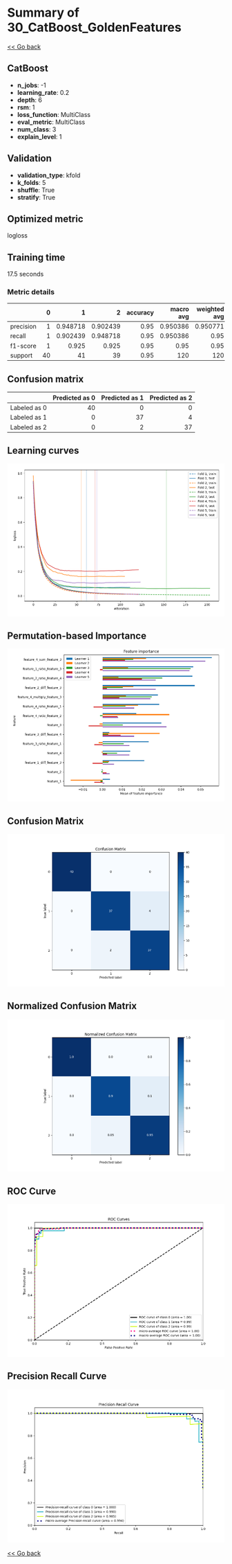 # Summary of 30_CatBoost_GoldenFeatures

[<< Go back](../README.md)


## CatBoost
- **n_jobs**: -1
- **learning_rate**: 0.2
- **depth**: 6
- **rsm**: 1
- **loss_function**: MultiClass
- **eval_metric**: MultiClass
- **num_class**: 3
- **explain_level**: 1

## Validation
 - **validation_type**: kfold
 - **k_folds**: 5
 - **shuffle**: True
 - **stratify**: True

## Optimized metric
logloss

## Training time

17.5 seconds

### Metric details
|           |   0 |         1 |         2 |   accuracy |   macro avg |   weighted avg |   logloss |
|:----------|----:|----------:|----------:|-----------:|------------:|---------------:|----------:|
| precision |   1 |  0.948718 |  0.902439 |       0.95 |    0.950386 |       0.950771 |   0.11712 |
| recall    |   1 |  0.902439 |  0.948718 |       0.95 |    0.950386 |       0.95     |   0.11712 |
| f1-score  |   1 |  0.925    |  0.925    |       0.95 |    0.95     |       0.95     |   0.11712 |
| support   |  40 | 41        | 39        |       0.95 |  120        |     120        |   0.11712 |


## Confusion matrix
|              |   Predicted as 0 |   Predicted as 1 |   Predicted as 2 |
|:-------------|-----------------:|-----------------:|-----------------:|
| Labeled as 0 |               40 |                0 |                0 |
| Labeled as 1 |                0 |               37 |                4 |
| Labeled as 2 |                0 |                2 |               37 |

## Learning curves
![Learning curves](learning_curves.png)

## Permutation-based Importance
![Permutation-based Importance](permutation_importance.png)
## Confusion Matrix

![Confusion Matrix](confusion_matrix.png)


## Normalized Confusion Matrix

![Normalized Confusion Matrix](confusion_matrix_normalized.png)


## ROC Curve

![ROC Curve](roc_curve.png)


## Precision Recall Curve

![Precision Recall Curve](precision_recall_curve.png)



[<< Go back](../README.md)
